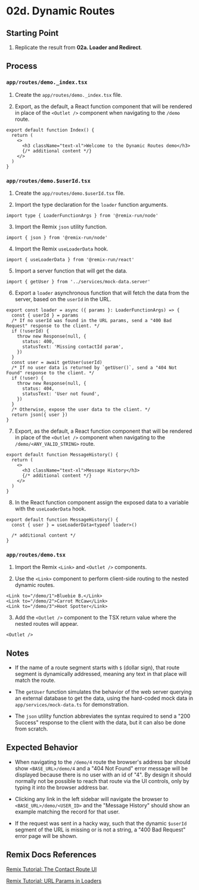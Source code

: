 # 02d. Dynamic Routes

## Starting Point

1. Replicate the result from **02a. Loader and Redirect**.

## Process

### `app/routes/demo._index.tsx`

1. Create the `app/routes/demo._index.tsx` file.

2. Export, as the default, a React function component that will be rendered in place of the `<Outlet />` component when navigating to the `/demo` route.

```tsx
export default function Index() {
  return (
    <>
      <h3 className="text-xl">Welcome to the Dynamic Routes demo</h3>
      {/* additional content */}
    </>
  )
}
```

### `app/routes/demo.$userId.tsx`

1. Create the `app/routes/demo.$userId.tsx` file.

2. Import the type declaration for the `loader` function arguments.

```tsx
import type { LoaderFunctionArgs } from '@remix-run/node'
```

3. Import the Remix `json` utility function.

```tsx
import { json } from '@remix-run/node'
```

4. Import the Remix `useLoaderData` hook.

```tsx
import { useLoaderData } from '@remix-run/react'
```

5. Import a server function that will get the data.

```tsx
import { getUser } from '../services/mock-data.server'
```

6. Export a `loader` asynchronous function that will fetch the data from the server, based on the `userId` in the URL.

```tsx
export const loader = async ({ params }: LoaderFunctionArgs) => {
  const { userId } = params
  /* If no userId was found in the URL params, send a "400 Bad Request" response to the client. */
  if (!userId) {
    throw new Response(null, {
      status: 400,
      statusText: 'Missing contactId param',
    })
  }
  const user = await getUser(userId)
  /* If no user data is returned by `getUser()`, send a "404 Not Found" response to the client. */
  if (!user) {
    throw new Response(null, {
      status: 404,
      statusText: 'User not found',
    })
  }
  /* Otherwise, expose the user data to the client. */
  return json({ user })
}
```

7. Export, as the default, a React function component that will be rendered in place of the `<Outlet />` component when navigating to the `/demo/<ANY_VALID_STRING>` route.

```tsx
export default function MessageHistory() {
  return (
    <>
      <h3 className="text-xl">Message History</h3>
      {/* additional content */}
    </>
  )
}
```

8. In the React function component assign the exposed data to a variable with the `useLoaderData` hook.

```tsx
export default function MessageHistory() {
  const { user } = useLoaderData<typeof loader>()

  /* additional content */
}
```

### `app/routes/demo.tsx`

1. Import the Remix `<Link>` and `<Outlet />` components.

2. Use the `<Link>` component to perform client-side routing to the nested dynamic routes.

```tsx
<Link to="/demo/1">Bluebie B.</Link>
<Link to="/demo/2">Carrot McCaw</Link>
<Link to="/demo/3">Hoot Spotter</Link>
```

3. Add the `<Outlet />` component to the TSX return value where the nested routes will appear.

```tsx
<Outlet />
```

## Notes

- If the name of a route segment starts with `$` (dollar sign), that route segment is dynamically addressed, meaning any text in that place will match the route.

- The `getUser` function simulates the behavior of the web server querying an external database to get the data, using the hard-coded mock data in `app/services/mock-data.ts` for demonstration.

- The `json` utility function abbreviates the syntax required to send a "200 Success" response to the client with the data, but it can also be done from scratch.

## Expected Behavior

- When navigating to the `/demo/4` route the browser's address bar should show `<BASE_URL>/demo/4` and a "404 Not Found" error message will be displayed because there is no user with an id of "4". By design it should normally not be possible to reach that route via the UI controls, only by typing it into the browser address bar.

- Clicking any link in the left sidebar will navigate the browser to `<BASE_URL>/demo/<USER_ID>` and the "Message History" should show an example matching the record for that user.

- If the request was sent in a hacky way, such that the dynamic `$userId` segment of the URL is missing or is not a string, a "400 Bad Request" error page will be shown.

## Remix Docs References

[Remix Tutorial: The Contact Route UI](https://remix.run/docs/en/main/start/tutorial#the-contact-route-ui)

[Remix Tutorial: URL Params in Loaders](https://remix.run/docs/en/main/start/tutorial#url-params-in-loaders)
